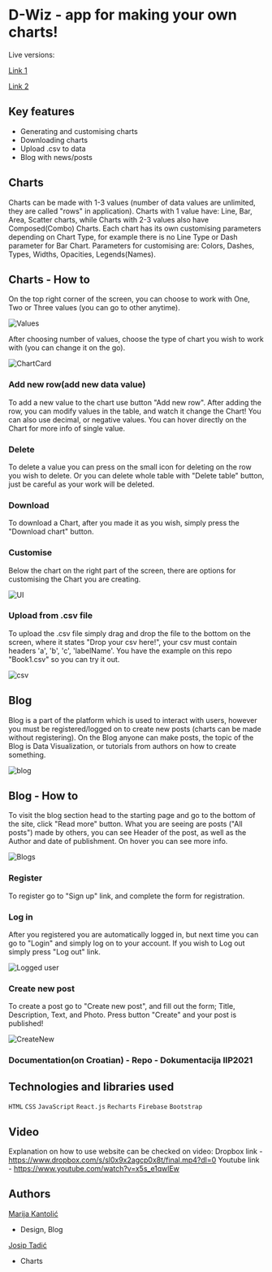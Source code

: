 # D-Wiz - app for making your own charts!

Live versions:

[Link 1](https://iip2021.vercel.app/)

[Link 2](https://iip2021.netlify.app/)

## Key features

- Generating and customising charts
- Downloading charts
- Upload .csv to data
- Blog with news/posts

## Charts

Charts can be made with 1-3 values (number of data values are unlimited, they are called "rows" in application). Charts with 1 value have: Line, Bar, Area, Scatter charts, while Charts with 2-3 values also have Composed(Combo) Charts. Each chart has its own customising parameters depending on Chart Type, for example there is no Line Type or Dash parameter for Bar Chart. Parameters for customising are: Colors, Dashes, Types, Widths, Opacities, Legends(Names).

## Charts - How to


On the top right corner of the screen, you can choose to work with One, Two or Three values (you can go to other anytime).

![Values](https://user-images.githubusercontent.com/33669118/121954939-a3492880-cd5f-11eb-8b3a-dc734b4997ce.png)

After choosing number of values, choose the type of chart you wish to work with (you can change it on the go).

![ChartCard](https://user-images.githubusercontent.com/33669118/121954944-a3e1bf00-cd5f-11eb-9fed-619ccc773da1.png)

### Add new row(add new data value)

To add a new value to the chart use button "Add new row". After adding the row, you can modify values in the table, and watch it change the Chart! You can also use decimal, or negative values. You can hover directly on the Chart for more info of single value.

### Delete

To delete a value you can press on the small icon for deleting on the row you wish to delete. Or you can delete whole table with "Delete table" button, just be careful as your work will be deleted.

### Download

To download a Chart, after you made it as you wish, simply press the "Download chart" button.

### Customise

Below the chart on the right part of the screen, there are options for customising the Chart you are creating.

![UI](https://user-images.githubusercontent.com/33669118/121954947-a512ec00-cd5f-11eb-9ad6-913aa4541787.png)

### Upload from .csv file

To upload the .csv file simply drag and drop the file to the bottom on the screen, where it states "Drop your csv here!", your csv must contain headers 'a', 'b', 'c', 'labelName'. You have the example on this repo "Book1.csv" so you can try it out.

![csv](https://user-images.githubusercontent.com/33669118/121954949-a512ec00-cd5f-11eb-8e31-17daac8ec749.png)

## Blog

Blog is a part of the platform which is used to interact with users, however you must be registered/logged on to create new posts (charts can be made without registering). On the Blog anyone can make posts, the topic of the Blog is Data Visualization, or tutorials from authors on how to create something.

![blog](https://user-images.githubusercontent.com/33669118/121954934-a17f6500-cd5f-11eb-9d77-61486ac4aeb4.png)

## Blog - How to

To visit the blog section head to the starting page and go to the bottom of the site, click "Read more" button. What you are seeing are posts ("All posts") made by others, you can see Header of the post, as well as the Author and date of publishment. On hover you can see more info.

![Blogs](https://user-images.githubusercontent.com/33669118/121954936-a2b09200-cd5f-11eb-9ef9-f3343cb2baa2.png)

### Register

To register go to "Sign up" link, and complete the form for registration.

### Log in

After you registered you are automatically logged in, but next time you can go to "Login" and simply log on to your account. If you wish to Log out simply press "Log out" link.

![Logged user](https://user-images.githubusercontent.com/33669118/121954955-a6441900-cd5f-11eb-80e9-e25b2e896b4f.PNG)

### Create new post

To create a post go to "Create new post", and fill out the form; Title, Description, Text, and Photo. Press button "Create" and your post is published!

![CreateNew](https://user-images.githubusercontent.com/33669118/121954958-a6dcaf80-cd5f-11eb-8e49-f21284c1b8fb.PNG)

### Documentation(on Croatian) - Repo - Dokumentacija IIP2021

## Technologies and libraries used

`HTML` `CSS` `JavaScript` `React.js` `Recharts` `Firebase` `Bootstrap`

## Video
Explanation on how to use website can be checked on video:
Dropbox link - https://www.dropbox.com/s/sl0x9x2agcp0x8t/final.mp4?dl=0 
Youtube link - https://www.youtube.com/watch?v=x5s_e1qwlEw
## Authors

[Marija Kantolić](https://github.com/mkantolic)
- Design, Blog

[Josip Tadić](https://github.com/JosipTadic)
- Charts
